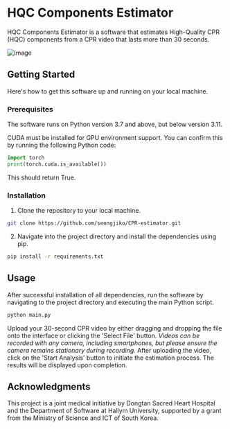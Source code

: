 # HQC Components Estimator
HQC Components Estimator is a software that estimates High-Quality CPR (HQC) components from a CPR video that lasts more than 30 seconds. 

![image](https://github.com/seongjiko/CPR-estimator/assets/46768743/827fbb60-0839-4bf1-8320-ec0023d69a03)


## Getting Started

Here's how to get this software up and running on your local machine.

### Prerequisites

The software runs on Python version 3.7 and above, but below version 3.11.

CUDA must be installed for GPU environment support. You can confirm this by running the following Python code:

```python
import torch
print(torch.cuda.is_available())
```

This should return True.

### Installation

1. Clone the repository to your local machine.

```bash
git clone https://github.com/seongjiko/CPR-estimator.git
```

2. Navigate into the project directory and install the dependencies using pip.

```bash
pip install -r requirements.txt
```

## Usage

After successful installation of all dependencies, run the software by navigating to the project directory and executing the main Python script.

```bash
python main.py
```

Upload your 30-second CPR video by either dragging and dropping the file onto the interface or clicking the 'Select File' button. *Videos can be recorded with any camera, including smartphones, but please ensure the camera remains stationary during recording.* After uploading the video, click on the 'Start Analysis' button to initiate the estimation process. The results will be displayed upon completion.

## Acknowledgments

This project is a joint medical initiative by Dongtan Sacred Heart Hospital and the Department of Software at Hallym University, supported by a grant from the Ministry of Science and ICT of South Korea.

